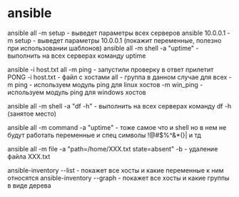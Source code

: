 # ansible
ansible all -m setup - выведет параметры всех серверов
ansible 10.0.0.1 -m setup - выведет параметры 10.0.0.1 (покажит переменные, полезно при использовании шаблонов)
ansible all -m shell -a "uptime" - выполнить на всех серверах команду uptime


ansible -i host.txt all  -m ping  - запустили проверку в ответ прилетит PONG
-i host.txt  - файл с хостами
all - группа в данном случае для всех
-m ping - используем модуль ping для linux хостов
-m win_ping  - используем модуль ping для windows хостов


ansible all -m shell -a "df -h" - выполнить на всех серверах команду df -h (занятое место)
 
ansible all -m command -a "uptime" - тоже самое что и shell но в нем не будут работать переменные и спец символы !@#$%^&*(}| и тд


ansible all -m file -a "path=/home/XXX.txt state=absent" -b - удаление файла XXX.txt



ansible-inventory --list - покажет все хосты и какие переменные к ним относятся
ansible-inventory --graph - покажет все хосты и какие группы в виде дерева